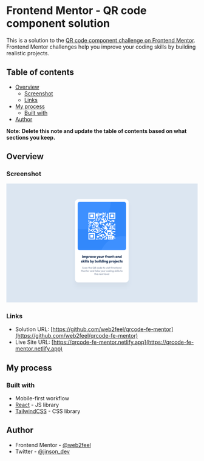 # Frontend Mentor - QR code component solution

This is a solution to the [QR code component challenge on Frontend Mentor](https://www.frontendmentor.io/challenges/qr-code-component-iux_sIO_H). Frontend Mentor challenges help you improve your coding skills by building realistic projects. 

## Table of contents

- [Overview](#overview)
  - [Screenshot](#screenshot)
  - [Links](#links)
- [My process](#my-process)
  - [Built with](#built-with)
- [Author](#author)

**Note: Delete this note and update the table of contents based on what sections you keep.**

## Overview

### Screenshot

![Preview](./public/preview.png)

### Links

- Solution URL: [https://github.com/web2feel/qrcode-fe-mentor](https://github.com/web2feel/qrcode-fe-mentor)
- Live Site URL: [https://qrcode-fe-mentor.netlify.app](https://qrcode-fe-mentor.netlify.app)

## My process

### Built with

- Mobile-first workflow
- [React](https://reactjs.org/) - JS library
- [TailwindCSS](https://tailwindcss.com/) - CSS library

## Author

- Frontend Mentor - [@web2feel](https://www.frontendmentor.io/profile/web2feel)
- Twitter - [@jinson_dev](https://www.twitter.com/jinson_dev)

